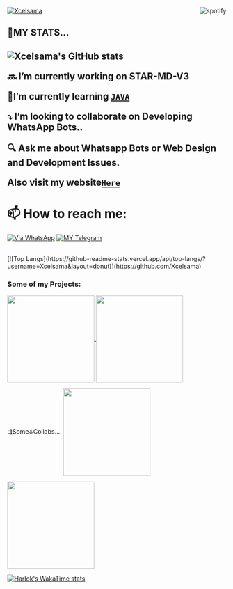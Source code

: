 [![Xcelsama](https://readme-typing-svg.demolab.com?font=Anton&size=30&pause=998&color=F51FFF&background=F7F2F20A&vCenter=true&random=false&width=465&lines=Hello+Everyone%F0%9F%91%8B!;My+Name+is+Excel+Amadi;I+am+a+Self+Learned+Fronted+Developer;I+am+from+West+Africa-Nigeria)](https://github.com/Xcelsama)
<img src="https://spotify-github-profile.vercel.app/api/view?uid=31tvn6y7tjpbzwvacw3iitologtq&cover_image=true&theme=default&bar_color=00ff00&bar_color_cover=true" alt="spotify" align="right"/>
<h2/> 💎MY STATS...<h2/>

![Xcelsama's GitHub stats](https://github-readme-stats.vercel.app/api?username=Xcelsama&show=reviews,discussions_started,discussions_answered,prs_merged,prs_merged_percentage&theme=tokyonight&show_icons=true)

🔜 I’m currently working on STAR-MD-V3

🔰I’m currently learning [`JAVA`](https://www.liaoxuefeng.com/wiki/1016959663602400)

 ⤵️ I’m looking to collaborate on Developing WhatsApp Bots.. 

🔍 Ask me about Whatsapp Bots or Web Design and Development Issues. 

Also visit my website[`Here`](https://github.com/Xcelsama)

# 📫 How to reach me:
[![Via WhatsApp](https://img.shields.io/badge/WhatsApp-25D366?style=for-the-badge&logo=whatsapp&logoColor=white)](https://wa.me/2347045035241)
[![MY Telegram](https://img.shields.io/badge/telegram-1b77FF.svg?style=for-the-badge&logo=telegram)](https://t.me/) 

<br>
[![Top Langs](https://github-readme-stats.vercel.app/api/top-langs/?username=Xcelsama&layout=donut)](https://github.com/Xcelsama)
<h3>Some of my Projects:</h3>

<a href="https://github.com/Xcelsama/STAR-MD-V2">
  <img height=200 align="center" src="https://github-readme-stats.vercel.app/api/pin/?username=Xcelsama&repo=STAR-MD-V2&theme=dark&layout=compact&langs_count=8&card_width=320" />
</a>

<a href="https://github.com/Xcelsama/STAR-MD">
  <img height=200 align="center" src="https://github-readme-stats.vercel.app/api/pin/?username=Xcelsama&repo=STAR-MD&theme=dark&layout=compact&langs_count=8&card_width=320" />
</a>

⇶Some⥥Collabs....
<a href="https://github.com/Giftedmaurice/giftedmdV2-session-generator">
  <img height=200 align="center" src="https://github-readme-stats.vercel.app/api/pin/?username=Giftedmaurice&repo=giftedmdv2-session-generator&theme=dark&layout=compact&langs_count=8&card_width=320" />
</a>
 
<a href="https://github.com/Kingjux/Venocyber-voice-message">
  <img height=200 align="center" src="https://github-readme-stats.vercel.app/api/pin/?username=Kingjux&repo=Venocyber-voice-message&theme=dark&layout=compact&langs_count=8&card_width=320" />
</a>



[![Harlok's WakaTime stats](https://github-readme-stats.vercel.app/api/wakatime?username=ffflabs)](https://github.com/Xcelsama)